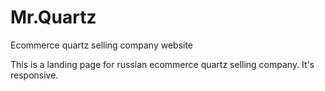 # Mr.Quartz
Ecommerce quartz selling company website

This is a landing page for russian ecommerce quartz selling company. It's responsive.
